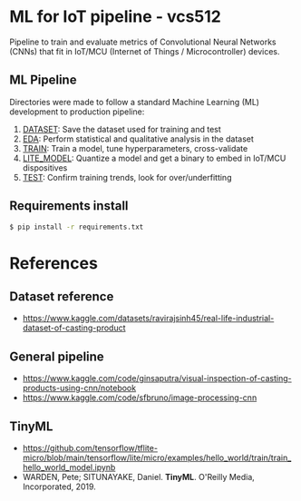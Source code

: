 # ML for IoT pipeline - vcs512

Pipeline to train and evaluate metrics of Convolutional Neural Networks (CNNs) 
that fit in IoT/MCU (Internet of Things / Microcontroller) devices.

## ML Pipeline

Directories were made to follow a standard Machine Learning (ML) development to 
production pipeline:
1. [DATASET](./0_dev_notebooks/1_dataset/Readme.md):
    Save the dataset used for training and test
2. [EDA](./0_dev_notebooks/2_EDA_Exploratory_Data_Analysis/Readme.md):
    Perform statistical and qualitative analysis in the dataset
3. [TRAIN](./0_dev_notebooks/3_train/Readme.md):
    Train a model, tune hyperparameters, cross-validate
4. [LITE_MODEL](./0_dev_notebooks/4_lite_model/Readme.md):
    Quantize a model and get a binary to embed in IoT/MCU dispositives
5. [TEST](./0_dev_notebooks/5_test/Readme.md):
    Confirm training trends, look for over/underfitting

## Requirements install
```bash
$ pip install -r requirements.txt
```

# References
## Dataset reference
- https://www.kaggle.com/datasets/ravirajsinh45/real-life-industrial-dataset-of-casting-product

## General pipeline
- https://www.kaggle.com/code/ginsaputra/visual-inspection-of-casting-products-using-cnn/notebook
- https://www.kaggle.com/code/sfbruno/image-processing-cnn

## TinyML
- https://github.com/tensorflow/tflite-micro/blob/main/tensorflow/lite/micro/examples/hello_world/train/train_hello_world_model.ipynb
- WARDEN, Pete; SITUNAYAKE, Daniel. **TinyML**. O'Reilly Media, Incorporated, 2019.
